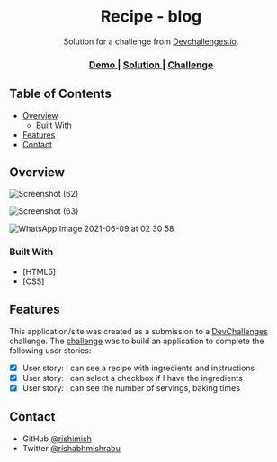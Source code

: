 
<!-- Please update value in the {}  -->

<h1 align="center">Recipe - blog</h1>

<div align="center">
   Solution for a challenge from  <a href="http://devchallenges.io" target="_blank">Devchallenges.io</a>.
</div>

<div align="center">
  <h3>
    <a href="https://recipe-blog-cake.netlify.app/">
      Demo
    </a>
    <span> | </span>
    <a href="https://github.com/rishimish/recipe-blog-challenge">
      Solution
    </a>
    <span> | </span>
    <a href="https://devchallenges.io/challenges/OEKdUZ6xs0h99C38XVht">
      Challenge
    </a>
  </h3>
</div>

<!-- TABLE OF CONTENTS -->

## Table of Contents

- [Overview](#overview)
  - [Built With](#built-with)
- [Features](#features)
- [Contact](#contact)

<!-- OVERVIEW -->

## Overview

![Screenshot (62)](https://user-images.githubusercontent.com/42747614/121257006-cccf0380-c8ca-11eb-8a64-e94ed4255c9a.png)

![Screenshot (63)](https://user-images.githubusercontent.com/42747614/121257000-cb9dd680-c8ca-11eb-845c-abf970a941c4.png)

![WhatsApp Image 2021-06-09 at 02 30 58](https://user-images.githubusercontent.com/42747614/121257101-ec662c00-c8ca-11eb-98a2-a2892071c955.jpeg)

### Built With

<!-- This section should list any major frameworks that you built your project using. Here are a few examples.-->

- [HTML5]
- [CSS]

## Features

<!-- List the features of your application or follow the template. Don't share the figma file here :) -->

This application/site was created as a submission to a [DevChallenges](https://devchallenges.io/challenges) challenge. The [challenge](https://devchallenges.io/challenges/TtUjDt19eIHxNQ4n5jps) was to build an application to complete the following user stories:

- [x] User story: I can see a recipe with ingredients and instructions
- [x] User story: I can select a checkbox if I have the ingredients
- [x] User story: I can see the number of servings, baking times

## Contact

- GitHub [@rishimish](https://{github.com/rishimish})
- Twitter [@rishabhmishrabu](https://{twitter.com/rishabhmishrabu})
